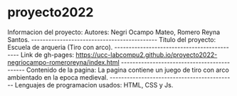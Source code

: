 # proyecto2022

Informacion del proyecto:
	Autores: Negri Ocampo Mateo, Romero Reyna Santos.
	--------------------------------------------
	Titulo del proyecto: Escuela de arqueria (Tiro con arco).
	--------------------------------------------
	Link de gh-pages: https://ucc-labcompu2.github.io/proyecto2022-negriocampo-romeroreyna/index.html
	--------------------------------------------
	Contenido de la pagina: La pagina contiene un juego de tiro con arco ambientado en la epoca medieval.
	--------------------------------------------
	Lenguajes de programacion usados: HTML, CSS y Js.
	
